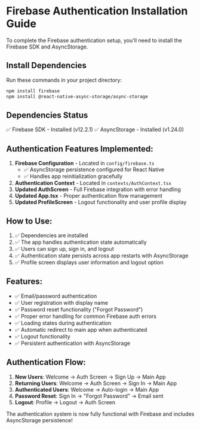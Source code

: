 # Firebase Authentication Installation Guide

To complete the Firebase authentication setup, you'll need to install the Firebase SDK and AsyncStorage.

## Install Dependencies
Run these commands in your project directory:

```bash
npm install firebase
npm install @react-native-async-storage/async-storage
```

## Dependencies Status
✅ Firebase SDK - Installed (v12.2.1)
✅ AsyncStorage - Installed (v1.24.0)

## Authentication Features Implemented:

1. **Firebase Configuration** - Located in `config/firebase.ts`
   - ✅ AsyncStorage persistence configured for React Native
   - ✅ Handles app reinitialization gracefully
2. **Authentication Context** - Located in `contexts/AuthContext.tsx` 
3. **Updated AuthScreen** - Full Firebase integration with error handling
4. **Updated App.tsx** - Proper authentication flow management
5. **Updated ProfileScreen** - Logout functionality and user profile display

## How to Use:

1. ✅ Dependencies are installed
2. ✅ The app handles authentication state automatically
3. ✅ Users can sign up, sign in, and logout
4. ✅ Authentication state persists across app restarts with AsyncStorage
5. ✅ Profile screen displays user information and logout option

## Features:
- ✅ Email/password authentication
- ✅ User registration with display name
- ✅ Password reset functionality ("Forgot Password")
- ✅ Proper error handling for common Firebase auth errors
- ✅ Loading states during authentication
- ✅ Automatic redirect to main app when authenticated
- ✅ Logout functionality
- ✅ Persistent authentication with AsyncStorage

## Authentication Flow:
1. **New Users**: Welcome → Auth Screen → Sign Up → Main App
2. **Returning Users**: Welcome → Auth Screen → Sign In → Main App  
3. **Authenticated Users**: Welcome → Auto-login → Main App
4. **Password Reset**: Sign In → "Forgot Password" → Email sent
5. **Logout**: Profile → Logout → Auth Screen

The authentication system is now fully functional with Firebase and includes AsyncStorage persistence!